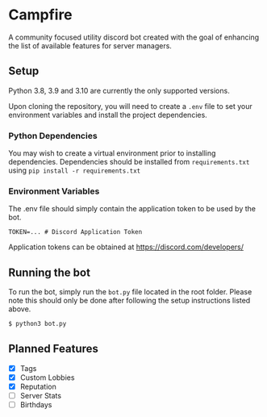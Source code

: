 # Campfire

A community focused utility discord bot created with the goal of enhancing the list of available features for server managers.

## Setup

Python 3.8, 3.9 and 3.10 are currently the only supported versions.

Upon cloning the repository, you will need to create a `.env` file to set your environment variables and install the project dependencies. 

### Python Dependencies

You may wish to create a virtual environment prior to installing dependencies. Dependencies should be installed from `requirements.txt` using `pip install -r requirements.txt`

### Environment Variables

The .env file should simply contain the application token to be used by the bot.

```
TOKEN=... # Discord Application Token
```

Application tokens can be obtained at https://discord.com/developers/

## Running the bot

To run the bot, simply run the `bot.py` file located in the root folder. Please note this should only be done after following the setup instructions listed above.

```bash
$ python3 bot.py
```

## Planned Features

- [x] Tags
- [x] Custom Lobbies
- [x] Reputation
- [ ] Server Stats
- [ ] Birthdays
